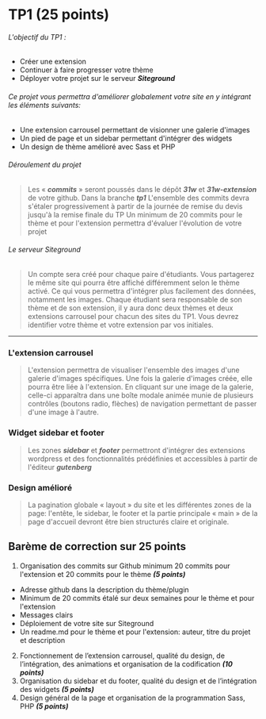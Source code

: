 # TP1 (25 points)

###### L\'objectif du TP1 :

- Créer une extension
- Continuer à faire progresser votre thème
- Déployer votre projet sur le serveur **_Siteground_**

###### Ce projet vous permettra d\'améliorer globalement votre site en y intégrant les éléments suivants:

- Une extension carrousel permettant de visionner une galerie d\'images
- Un pied de page et un sidebar permettant d\'intégrer des widgets
- Un design de thème amélioré avec Sass et PHP

###### Déroulement du projet

> Les « **_commits_** » seront poussés dans le dépôt **_31w_** et **_31w-extension_** de votre github. Dans la branche **_tp1_**
> L\'ensemble des commits devra s\'étaler progressivement à partir de la journée de remise du devis jusqu\'à la remise finale du TP
> Un minimum de 20 commits pour le thème et pour l\'extension permettra d\'évaluer l\'évolution de votre projet

###### Le serveur Siteground

> Un compte sera créé pour chaque paire d\'étudiants. Vous partagerez le même site qui pourra être affiché différemment selon le thème activé. Ce qui vous permettra d\'intégrer plus facilement des données, notamment les images.
> Chaque étudiant sera responsable de son thème et de son extension, il y aura donc deux thèmes et deux extensions carrousel pour chacun des sites du TP1. Vous devrez identifier votre thème et votre extension par vos initiales.

---

### L\'extension carrousel

> L\'extension permettra de visualiser l\'ensemble des images d\'une galerie d\'images spécifiques. Une fois la galerie d\'images créée, elle pourra être liée à l\'extension. En cliquant sur une image de la galerie, celle-ci apparaîtra dans une boîte modale animée munie de plusieurs contrôles (boutons radio, flèches) de navigation permettant de passer d\'une image à l\'autre.

### Widget sidebar et footer

> Les zones **_sidebar_** et **_footer_** permettront d\'intégrer des extensions wordpress et des fonctionnalités prédéfinies et accessibles à partir de l'éditeur **_gutenberg_**

### Design amélioré

> La pagination globale « layout » du site et les différentes zones de la page: l'entête, le sidebar, le footer et la partie principale « main » de la page d'accueil devront être bien structurés claire et originale.

## Barème de correction sur 25 points

1. Organisation des commits sur Github minimum 20 commits pour l'extension et 20 commits pour le thème **_(5 points)_**

- Adresse github dans la description du thème/plugin
- Minimum de 20 commits étalé sur deux semaines pour le thème et pour l'extension
- Messages clairs
- Déploiement de votre site sur Siteground
- Un readme.md pour le thème et pour l'extension: auteur, titre du projet et description

2. Fonctionnement de l’extension carrousel, qualité du design, de l’intégration, des animations et organisation de la codification **_(10 points)_**
3. Organisation du sidebar et du footer, qualité du design et de l’intégration des widgets **_(5 points)_**
4. Design général de la page et organisation de la programmation Sass, PHP **_(5 points)_**
